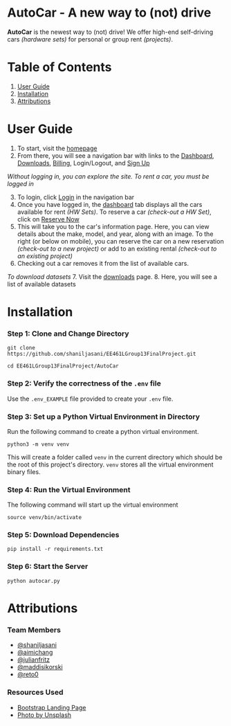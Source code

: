 # **AutoCar** - A new way to (not) drive

**AutoCar** is the newest way to (not) drive! We offer high-end self-driving cars *(hardware sets)* for personal or group rent *(projects)*. 

# Table of Contents
1. [User Guide](#user-guide)
2. [Installation](#installation)
3. [Attributions](#attributions)

# User Guide

1. To start, visit the [homepage](http://autocar.pythonanywhere.com)
2. From there, you will see a navigation bar with links to the [Dashboard](http://autocar.pythonanywhere.com/dashboard), [Downloads](http://autocar.pythonanywhere.com/downloads), [Billing](http://autocar.pythonanywhere.com/billing), Login/Logout, and [Sign Up](http://autocar.pythonanywhere.com/signup)

*Without logging in, you can explore the site. To rent a car, you must be logged in*

3. To login, click [Login](http://autocar.pythonanywhere.com/login) in the navigation bar
4. Once you have logged in, the [dashboard](http://autocar.pythonanywhere.com/dashboard) tab displays all the cars available for rent *(HW Sets)*. To reserve a car *(check-out a HW Set)*, click on [Reserve Now]()
5. This will take you to the car's information page. Here, you can view details about the make, model, and year, along with an image. To the right (or below on mobile), you can reserve the car on a new reservation *(check-out to a new project)* or add to an existing rental *(check-out to an existing project)*
6. Checking out a car removes it from the list of available cars.

*To download datasets*
7. Visit the [downloads](http://autocar.pythonanywhere.com/downloads) page. 
8. Here, you will see a list of available datasets

# Installation

### Step 1: Clone and Change Directory

```
git clone https://github.com/shaniljasani/EE461LGroup13FinalProject.git
```
```
cd EE461LGroup13FinalProject/AutoCar
```
### Step 2: Verify the correctness of the `.env` file
Use the `.env_EXAMPLE` file provided to create your `.env` file.

### Step 3: Set up a Python Virtual Environment in Directory

Run the following command to create a python virtual environment.
```
python3 -m venv venv
```
This will create a folder called `venv` in the current directory which should be the root of this project's directory. `venv` stores all the virtual environment binary files.

### Step 4: Run the Virtual Environment

The following command will start up the virtual environment
```
source venv/bin/activate
```

### Step 5: Download Dependencies
```
pip install -r requirements.txt
```

### Step 6: Start the Server
```
python autocar.py
```

# Attributions

### Team Members

- [@shaniljasani](https://github.com/shaniljasani)
- [@aimichang](https://github.com/aimichang)
- [@julianfritz](https://github.com/JulianFritz)
- [@maddisikorski](https://github.com/maddisikorski)
- [@reto0](https://github.com/Reto0)

### Resources Used 

- [Bootstrap Landing Page](https://www.freecodecamp.org/news/learn-bootstrap-4-in-30-minute-by-building-a-landing-page-website-guide-for-beginners-f64e03833f33/)
- [Photo by Unsplash](https://unsplash.com/@introspectivedsgn?utm_source=unsplash&utm_medium=referral&utm_content=creditCopyText)
